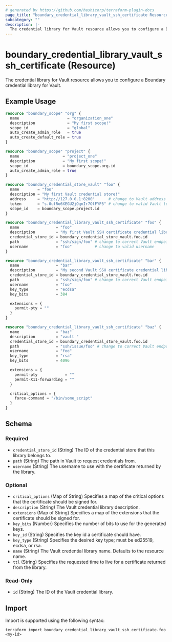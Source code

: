 ```yaml
---
# generated by https://github.com/hashicorp/terraform-plugin-docs
page_title: "boundary_credential_library_vault_ssh_certificate Resource - terraform-provider-boundary"
subcategory: ""
description: |-
  The credential library for Vault resource allows you to configure a Boundary credential library for Vault.
---
```


# boundary_credential_library_vault_ssh_certificate (Resource)

The credential library for Vault resource allows you to configure a Boundary credential library for Vault.

## Example Usage

```terraform
resource "boundary_scope" "org" {
  name                     = "organization_one"
  description              = "My first scope!"
  scope_id                 = "global"
  auto_create_admin_role   = true
  auto_create_default_role = true
}

resource "boundary_scope" "project" {
  name                   = "project_one"
  description            = "My first scope!"
  scope_id               = boundary_scope.org.id
  auto_create_admin_role = true
}

resource "boundary_credential_store_vault" "foo" {
  name        = "foo"
  description = "My first Vault credential store!"
  address     = "http://127.0.0.1:8200"      # change to Vault address
  token       = "s.0ufRo6XEGU2jOqnIr7OlFYP5" # change to valid Vault token
  scope_id    = boundary_scope.project.id
}

resource "boundary_credential_library_vault_ssh_certificate" "foo" {
  name                = "foo"
  description         = "My first Vault SSH certificate credential library!"
  credential_store_id = boundary_credential_store_vault.foo.id
  path                = "ssh/sign/foo" # change to correct Vault endpoint and role
  username            = "foo"          # change to valid username
}

resource "boundary_credential_library_vault_ssh_certificate" "bar" {
  name                = "bar"
  description         = "My second Vault SSH certificate credential library!"
  credential_store_id = boundary_credential_store_vault.foo.id
  path                = "ssh/sign/foo" # change to correct Vault endpoint and role
  username            = "foo"
  key_type            = "ecdsa"
  key_bits            = 384

  extensions = {
    permit-pty = ""
  }
}

resource "boundary_credential_library_vault_ssh_certificate" "baz" {
  name                = "baz"
  description         = "vault "
  credential_store_id = boundary_credential_store_vault.foo.id
  path                = "ssh/issue/foo" # change to correct Vault endpoint and role
  username            = "foo"
  key_type            = "rsa"
  key_bits            = 4096

  extensions = {
    permit-pty            = ""
    permit-X11-forwarding = ""
  }

  critical_options = {
    force-command = "/bin/some_script"
  }
}
```

<!-- schema generated by tfplugindocs -->
## Schema

### Required

- `credential_store_id` (String) The ID of the credential store that this library belongs to.
- `path` (String) The path in Vault to request credentials from.
- `username` (String) The username to use with the certificate returned by the library.

### Optional

- `critical_options` (Map of String) Specifies a map of the critical options that the certificate should be signed for.
- `description` (String) The Vault credential library description.
- `extensions` (Map of String) Specifies a map of the extensions that the certificate should be signed for.
- `key_bits` (Number) Specifies the number of bits to use for the generated keys.
- `key_id` (String) Specifies the key id a certificate should have.
- `key_type` (String) Specifies the desired key type; must be ed25519, ecdsa, or rsa.
- `name` (String) The Vault credential library name. Defaults to the resource name.
- `ttl` (String) Specifies the requested time to live for a certificate returned from the library.

### Read-Only

- `id` (String) The ID of the Vault credential library.

## Import

Import is supported using the following syntax:

```shell
terraform import boundary_credential_library_vault_ssh_certificate.foo <my-id>
```
